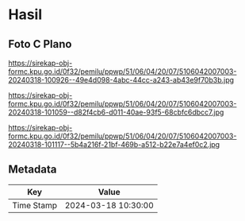 # Hasil

## Foto C Plano

https://sirekap-obj-formc.kpu.go.id/0f32/pemilu/ppwp/51/06/04/20/07/5106042007003-20240318-100926--49e4d098-4abc-44cc-a243-ab43e9f70b3b.jpg

https://sirekap-obj-formc.kpu.go.id/0f32/pemilu/ppwp/51/06/04/20/07/5106042007003-20240318-101059--d82f4cb6-d011-40ae-93f5-68cbfc6dbcc7.jpg

https://sirekap-obj-formc.kpu.go.id/0f32/pemilu/ppwp/51/06/04/20/07/5106042007003-20240318-101117--5b4a216f-21bf-469b-a512-b22e7a4ef0c2.jpg


## Metadata

| Key        | Value               |
| ---------- | ------------------- |
| Time Stamp | 2024-03-18 10:30:00 |



